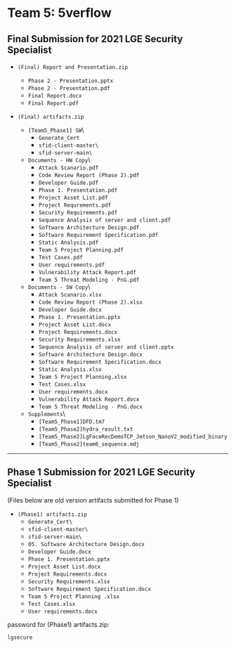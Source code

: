 # Team 5: 5verflow
## Final Submission for 2021 LGE Security Specialist

- `(Final) Report and Presentation.zip`
  - `Phase 2 - Presentation.pptx`
  - `Phase 2 - Presentation.pdf`
  - `Final Report.docx`
  - `Final Report.pdf`

- `(Final) artifacts.zip`
  - `[Team5_Phase1] SW`\
    - `Generate_Cert`
    - `sfid-client-master\`
    - `sfid-server-main\`
  - `Documents - HW Copy`\
    - `Attack Scanario.pdf`
    - `Code Review Report (Phase 2).pdf`
    - `Developer Guide.pdf`
    - `Phase 1. Presentation.pdf`
    - `Project Asset List.pdf`
    - `Project Requrements.pdf`
    - `Security Requirements.pdf`
    - `Sequence Analysis of server and client.pdf`
    - `Software Architecture Design.pdf`
    - `Software Requirement Specification.pdf`
    - `Static Analysis.pdf`
    - `Team 5 Project Planning.pdf`
    - `Test Cases.pdf`
    - `User requirements.pdf`
    - `Vulnerability Attack Report.pdf`
    - `Team 5 Threat Modeling - PnG.pdf`
  - `Documents - SW Copy`\
    - `Attack Scanario.xlsx`
    - `Code Review Report (Phase 2).xlsx`
    - `Developer Guide.docx`
    - `Phase 1. Presentation.pptx`
    - `Project Asset List.docx`
    - `Project Requirements.docx`
    - `Security Requirements.xlsx`
    - `Sequence Analysis of server and client.pptx`
    - `Software Architecture Design.docx`
    - `Software Requirement Specification.docx`
    - `Static Analysis.xlsx`
    - `Team 5 Project Planning.xlsx`
    - `Test Cases.xlsx`
    - `User requirements.docx`
    - `Vulnerability Attack Report.docx`
    - `Team 5 Threat Modeling - PnG.docx`
  - `Supplements`\
    - `[Team5_Phase1]DFD.tm7`
    - `[Team5_Phase2]hydra_result.txt`
    - `[Team5_Phase2]LgFaceRecDemoTCP_Jetson_NanoV2_modified_binary`
    - `[Team5_Phase2]team6_sequence.mdj`

---
## Phase 1 Submission for 2021 LGE Security Specialist
(Files below are old version artifacts submitted for Phase 1)

- `(Phase1) artifacts.zip` 
  - `Generate_Cert\`
  - `sfid-client-master\`
  - `sfid-server-main\`
  - `05. Software Architecture Design.docx`
  - `Developer Guide.docx`
  - `Phase 1. Presentation.pptx`
  - `Project Asset List.docx`
  - `Project Requirements.docx`
  - `Security Requirements.xlsx`
  - `Software Requirement Specification.docx`
  - `Team 5 Project Planning .xlsx`
  - `Test Cases.xlsx`
  - `User requirements.docx`


password for (Phase1) artifacts.zip:
```
lgsecure
```

